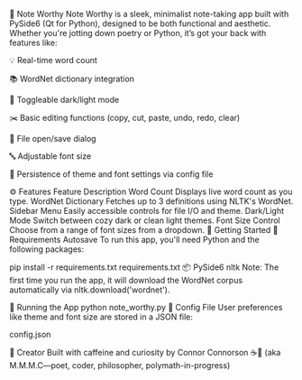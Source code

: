 📝 Note Worthy
Note Worthy is a sleek, minimalist note-taking app built with PySide6 (Qt for Python), designed to be both functional and aesthetic. Whether you're jotting down poetry or Python, it’s got your back with features like:

💡 Real-time word count

📚 WordNet dictionary integration

🎨 Toggleable dark/light mode

✂️ Basic editing functions (copy, cut, paste, undo, redo, clear)

💾 File open/save dialog

🔤 Adjustable font size

🧠 Persistence of theme and font settings via config file

⚙️ Features
Feature	Description
Word Count	Displays live word count as you type.
WordNet Dictionary	Fetches up to 3 definitions using NLTK's WordNet.
Sidebar Menu	Easily accessible controls for file I/O and theme.
Dark/Light Mode	Switch between cozy dark or clean light themes.
Font Size Control	Choose from a range of font sizes from a dropdown.
🚀 Getting Started
🔧 Requirements
Autosave 
To run this app, you'll need Python and the following packages:

pip install -r requirements.txt
requirements.txt 📦
PySide6
nltk
Note: The first time you run the app, it will download the WordNet corpus automatically via nltk.download('wordnet').

🏃 Running the App
python note_worthy.py
💾 Config File
User preferences like theme and font size are stored in a JSON file:

config.json

🧠 Creator
Built with caffeine and curiosity by Connor Connorson ☕🧠
(aka M.M.M.C—poet, coder, philosopher, polymath-in-progress)